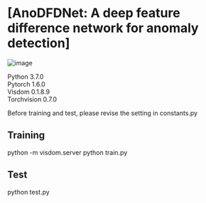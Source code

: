# [AnoDFDNet: A deep feature difference network for anomaly detection]
![image](https://user-images.githubusercontent.com/79884379/158046455-2465bd04-b390-4aaf-a0c8-56a4a239b32f.png)

Python 3.7.0  
Pytorch 1.6.0  
Visdom 0.1.8.9  
Torchvision 0.7.0

Before training and test, please revise the setting in constants.py
## Training
python -m visdom.server
python train.py

## Test
python test.py
